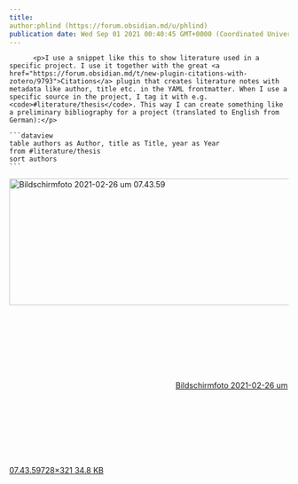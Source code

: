 ```yaml
---
title:
author:phlind (https://forum.obsidian.md/u/phlind)
publication date: Wed Sep 01 2021 00:40:45 GMT+0000 (Coordinated Universal Time)
---
```


 
          <p>I use a snippet like this to show literature used in a specific project. I use it together with the great <a href="https://forum.obsidian.md/t/new-plugin-citations-with-zotero/9793">Citations</a> plugin that creates literature notes with metadata like author, title etc. in the YAML frontmatter. When I use a specific source in the project, I tag it with e.g. <code>#literature/thesis</code>. This way I can create something like a preliminary bibliography for a project (translated to English from German):</p>
<pre><code>```dataview
table authors as Author, title as Title, year as Year
from #literature/thesis 
sort authors
```
</code></pre>
<p></p><div class="lightbox-wrapper"><a class="lightbox" href="https://forum.obsidian.md/uploads/default/original/2X/a/a08578d22e6d18129e98979addbfb9a4853f8a70.png" data-download-href="https://forum.obsidian.md/uploads/default/a08578d22e6d18129e98979addbfb9a4853f8a70" title="Bildschirmfoto 2021-02-26 um 07.43.59"><img src="https://forum.obsidian.md/uploads/default/optimized/2X/a/a08578d22e6d18129e98979addbfb9a4853f8a70_2_517x228.png" alt="Bildschirmfoto 2021-02-26 um 07.43.59" data-base62-sha1="mU2maH7OeV42Hb8Spl8EVGP3gti" width="517" height="228" srcset="https://forum.obsidian.md/uploads/default/optimized/2X/a/a08578d22e6d18129e98979addbfb9a4853f8a70_2_517x228.png, https://forum.obsidian.md/uploads/default/original/2X/a/a08578d22e6d18129e98979addbfb9a4853f8a70.png 1.5x, https://forum.obsidian.md/uploads/default/original/2X/a/a08578d22e6d18129e98979addbfb9a4853f8a70.png 2x" data-small-upload="https://forum.obsidian.md/uploads/default/optimized/2X/a/a08578d22e6d18129e98979addbfb9a4853f8a70_2_10x10.png"><div class="meta"><svg class="fa d-icon d-icon-far-image svg-icon" aria-hidden="true"><use href="#far-image"/></svg><span class="filename">Bildschirmfoto 2021-02-26 um 07.43.59</span><span class="informations">728&#xD7;321 34.8 KB</span><svg class="fa d-icon d-icon-discourse-expand svg-icon" aria-hidden="true"><use href="#discourse-expand"/></svg></div></a></div><p></p>
        